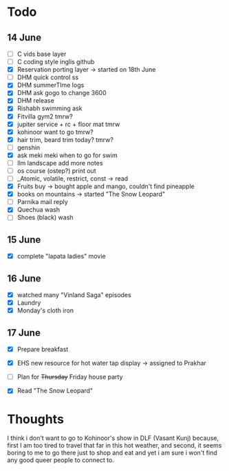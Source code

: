 # Todo

## 14 June

- [ ] C vids base layer
- [ ] C coding style inglis github
- [x] Reservation porting layer -> started on 18th June
- [ ] DHM quick control ss
- [x] DHM summerTIme logs
- [x] DHM ask gogo to change 3600
- [x] DHM release
- [x] Rishabh swimming ask
- [x] Fitvilla gym2 tmrw?
- [x] jupiter service + rc + floor mat tmrw
- [x] kohinoor want to go tmrw?
- [x] hair trim, beard trim today? tmrw?
- [ ] genshin
- [x] ask meki meki when to go for swim
- [ ] llm landscape add more notes
- [ ] os course (ostep?) print out
- [ ] _Atomic, volatile, restrict, const -> read
- [x] Fruits buy -> bought apple and mango, couldn't find pineapple
- [x] books on mountains -> started "The Snow Leopard"
- [ ] Parnika mail reply
- [x] Quechua wash
- [ ] Shoes (black) wash

## 15 June

- [x] complete "lapata ladies" movie

## 16 June

- [x] watched many "Vinland Saga" episodes
- [x] Laundry
- [x] Monday's cloth iron

## 17 June

- [x] Prepare breakfast
- [x] EHS new resource for hot water tap display -> assigned to Prakhar
- [ ] Plan for ~~Thursday~~ Friday house party
- [x] Read "The Snow Leopard"


# Thoughts

I think i don't want to go to Kohinoor's show in DLF (Vasant Kunj) because, first I am too tired to travel that far in this hot weather, and second, it seems boring to me to go there just to shop and eat and yet i am sure i won't find any good queer people to connect to.

